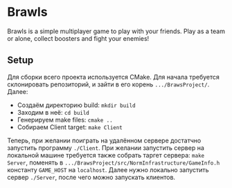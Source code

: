 # Brawls 

Brawls is a simple multiplayer game to play with your friends. Play as a team or alone, collect boosters and fight your enemies!

## Setup

Для сборки всего проекта используется CMake. Для начала требуется склонировать репозиторий, и зайти в его корень ```.../BrawsProject/```. Далее:
  * Создаём директорию build: ```mkdir build```
  * Заходим в неё: ```cd build```
  * Генерируем make files: ```cmake ..```
  * Собираем Client target: ```make Client```

Теперь, при желании поиграть на удалённом сервере достатчно запустить программу ```./Client```. При желании запустить сервер на локальной машине требуется также собрать таргет сервера: ```make Server```, поменять в ```.../BrawsProject/src/NormInfrastructure/GameInfo.h``` константу ```GAME_HOST``` на ```localhost```. Далее нужно локально запустить сервер ```./Server```, после чего можно запускать клиентов.

